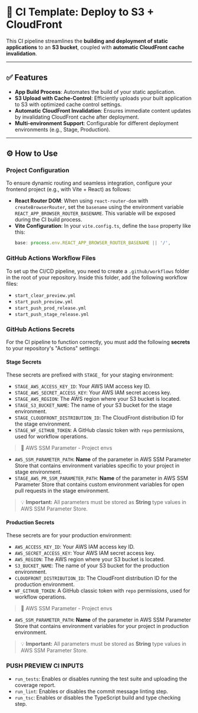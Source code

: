 # 🚀 CI Template: Deploy to S3 + CloudFront

This CI pipeline streamlines the **building and deployment of static applications** to an **S3 bucket**, coupled with **automatic CloudFront cache invalidation**.

-----

## ✅ Features

  * **App Build Process**: Automates the build of your static application.
  * **S3 Upload with Cache-Control**: Efficiently uploads your built application to S3 with optimized cache control settings.
  * **Automatic CloudFront Invalidation**: Ensures immediate content updates by invalidating CloudFront cache after deployment.
  * **Multi-environment Support**: Configurable for different deployment environments (e.g., Stage, Production).

-----

## ⚙️ How to Use

### Project Configuration

To ensure dynamic routing and seamless integration, configure your frontend project (e.g., with Vite + React) as follows:

  * **React Router DOM**: When using `react-router-dom` with `createBrowserRouter`, set the `basename` using the environment variable `REACT_APP_BROWSER_ROUTER_BASENAME`. This variable will be exposed during the CI build process.
  * **Vite Configuration**: In your `vite.config.ts`, define the `base` property like this:
    ```typescript
    base: process.env.REACT_APP_BROWSER_ROUTER_BASENAME || '/',
    ```

### GitHub Actions Workflow Files

To set up the CI/CD pipeline, you need to create a `.github/workflows` folder in the root of your repository. Inside this folder, add the following workflow files:

  * `start_clear_preview.yml`
  * `start_push_preview.yml`
  * `start_push_prod_release.yml`
  * `start_push_stage_release.yml`

### GitHub Actions Secrets

For the CI pipeline to function correctly, you must add the following **secrets** to your repository's "Actions" settings:

#### Stage Secrets

These secrets are prefixed with `STAGE_` for your staging environment:

  * `STAGE_AWS_ACCESS_KEY_ID`: Your AWS IAM access key ID.
  * `STAGE_AWS_SECRET_ACCESS_KEY`: Your AWS IAM secret access key.
  * `STAGE_AWS_REGION`: The AWS region where your S3 bucket is located.
  * `STAGE_S3_BUCKET_NAME`: The name of your S3 bucket for the stage environment.
  * `STAGE_CLOUDFRONT_DISTRIBUTION_ID`: The CloudFront distribution ID for the stage environment.
  * `STAGE_WF_GITHUB_TOKEN`: A GitHub classic token with `repo` permissions, used for workflow operations.

  > 📜 AWS SSM Parameter - Project envs

  * `AWS_SSM_PARAMETER_PATH`: **Name** of the parameter in AWS SSM Parameter Store that contains environment variables specific to your project in stage environment.
  * `STAGE_AWS_PR_SSM_PARAMETER_PATH`: **Name** of the parameter in AWS SSM Parameter Store that contains custom environment variables for open pull requests in the stage environment.

  > 💡 **Important:** All parameters must be stored as **String** type values in AWS SSM Parameter Store.

#### Production Secrets

These secrets are for your production environment:

  * `AWS_ACCESS_KEY_ID`: Your AWS IAM access key ID.
  * `AWS_SECRET_ACCESS_KEY`: Your AWS IAM secret access key.
  * `AWS_REGION`: The AWS region where your S3 bucket is located.
  * `S3_BUCKET_NAME`: The name of your S3 bucket for the production environment.
  * `CLOUDFRONT_DISTRIBUTION_ID`: The CloudFront distribution ID for the production environment.
  * `WF_GITHUB_TOKEN`: A GitHub classic token with `repo` permissions, used for workflow operations.

  > 📜 AWS SSM Parameter - Project envs

  * `AWS_SSM_PARAMETER_PATH`: **Name** of the parameter in AWS SSM Parameter Store that contains environment variables for your project in production environment.

  > 💡 **Important:** All parameters must be stored as **String** type values in AWS SSM Parameter Store.

### PUSH PREVIEW CI INPUTS

- `run_tests`: Enables or disables running the test suite and uploading the coverage report.  
- `run_lint`: Enables or disables the commit message linting step.  
- `run_tsc`: Enables or disables the TypeScript build and type checking step.